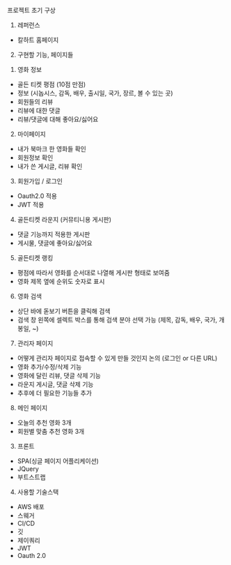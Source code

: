 프로젝트 초기 구상

1. 레퍼런스

- 칼하트 홈페이지

2. 구현할 기능, 페이지들

1) 영화 정보

- 골든 티켓 평점 (10점 만점) 
- 정보 (시놉시스, 감독, 배우, 출시일, 국가, 장르, 볼 수 있는 곳)
- 회원들의 리뷰 
- 리뷰에 대한 댓글
- 리뷰/댓글에 대해 좋아요/싫어요

2) 마이페이지

- 내가 북마크 한 영화들 확인
- 회원정보 확인
- 내가 쓴 게시글, 리뷰 확인

3) 회원가입 / 로그인

- Oauth2.0 적용
- JWT 적용

4) 골든티켓 라운지 (커뮤티니용 게시판)

- 댓글 기능까지 적용한 게시판
- 게시물, 댓글에 좋아요/싫어요

5) 골든티켓 랭킹

- 평점에 따라서 영화를 순서대로 나열해 게시판 형태로 보여줌
- 영화 제목 옆에 순위도 숫자로 표시

6) 영화 검색

- 상단 바에 돋보기 버튼을 클릭해 검색
- 검색 창 왼쪽에 셀렉트 박스를 통해 검색 분야 선택 가능 (제목, 감독, 배우, 국가, 개봉일, ~)

7) 관리자 페이지

- 어떻게 관리자 페이지로 접속할 수 있게 만들 것인지 논의 (로그인 or 다른 URL)
- 영화 추가/수정/삭제 기능
- 영화에 달린 리뷰, 댓글 삭제 기능
- 라운지 게시글, 댓글 삭제 기능
- 추후에 더 필요한 기능들 추가

8) 메인 페이지

- 오늘의 추천 영화 3개
- 회원별 맞춤 추천 영화 3개

3. 프론트

- SPA(싱글 페이지 어플리케이션)
- JQuery
- 부트스트랩

4. 사용할 기술스택

- AWS 배포
- 스웨거
- CI/CD
- 깃
- 제이쿼리
- JWT
- Oauth 2.0

